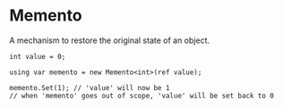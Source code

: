 
# Memento

A mechanism to restore the original state of an object.

    int value = 0;
    
    using var memento = new Memento<int>(ref value);
    
    memento.Set(1); // 'value' will now be 1
    // when 'memento' goes out of scope, 'value' will be set back to 0
